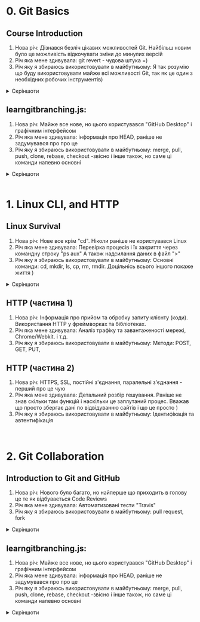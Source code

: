 ﻿﻿
# 0. Git Basics

## Course Introduction
1. Нова річ: Дізнався безліч цікавих можливостей Git. Найбільш новим було це можливість відкочувати зміни до минулих версій
2. Річ яка мене здивувала: git revert - чудова штука =)
3. Річ яку я збираюсь використовувати в майбутньому: Я так розумію що буду використовувати майже всі можливості Git, так як це один з необхідних робочих інструментів)

<details>
 <summary>Скріншоти </summary>

![1](/0.%20Git%20Basics/Introduction%20to%20Git%20and%20GitHub/Week1.PNG "Скріншот 1")
![2](/0.%20Git%20Basics/Introduction%20to%20Git%20and%20GitHub/Week2.PNG "Скріншот 2")
</details>

## learngitbranching.js:
1. Нова річ: Майже все нове, но цього користувався "GitHub Desktop" і графічним інтерфейсом
2. Річ яка мене здивувала: інформація про HEAD, раніше не задумувався про про це
3. Річ яку я збираюсь використовувати в майбутньому: merge, pull, push, clone, rebase, checkout -звісно і інше також, но саме ці команди напевно основні

<details>
 <summary>Скріншоти  </summary>

![1](/0.%20Git%20Basics/Learngitbranching.js.org/%D0%92%D1%96%D0%B4%D0%B4%D0%B0%D0%BB%D0%B5%D0%BD%D1%96%20%D1%80%D0%B5%D0%BF%D0%BE%D0%B7%D0%B8%D1%82%D0%BE%D1%80%D1%96%D1%97%20Push%20%26%20Pull%20--%20%D0%B2%D1%96%D0%B4%D0%B4%D0%B0%D0%BB%D0%B5%D0%BD%D1%96%20%D1%80%D0%B5%D0%BF%D0%BE%D0%B7%D0%B8%D1%82%D0%BE%D1%80%D1%96%D1%97%20%D0%B2%20Git.PNG "Скріншот 1")
![2](/0.%20Git%20Basics/Learngitbranching.js.org/%D0%9E%D1%81%D0%BD%D0%BE%D0%B2%D0%B8%20Introduction%20Sequence.PNG "Скріншот 2")
</details>
<br>

# 1. Linux CLI, and HTTP

## Linux Survival
1. Нова річ: Нове все крім "сd". Ніколи раніше не користувався Linux
2. Річ яка мене здивувала: Перевірка процесів і їх закриття через командну строку "ps aux" А також надсилання даних в файл ">"
3. Річ яку я збираюсь використовувати в майбутньому: Основні команди: cd, mkdir, ls, cp, rm, rmdir. Доцільнісь всього іншого покаже життя )

<details>
 <summary>Скріншоти  </summary>

![1](/1.%20Linux%20CLI%20and%20Networking/Linux%20Survival/Linux1.PNG "Скріншот 1")
![2](/1.%20Linux%20CLI%20and%20Networking/Linux%20Survival/Linux2.PNG "Скріншот 2")
![3](/1.%20Linux%20CLI%20and%20Networking/Linux%20Survival/Linux3.PNG "Скріншот 3")
![4](/1.%20Linux%20CLI%20and%20Networking/Linux%20Survival/Linux4.PNG "Скріншот 4")

</details>

## HTTP (частина 1)
1. Нова річ: Інформація про прийом та обробку запиту клієнту (коди). Використання HTTP у фреймворках та бібліотеках. 
2. Річ яка мене здивувала: Аналіз трафіку та завантаженості мережі, Chrome/Webkit. і т.д. 
3. Річ яку я збираюсь використовувати в майбутньому: Методи: POST, GET, PUT, 

## HTTP (частина 2)
1. Нова річ: HTTPS, SSL, постійні з'єднання, паралельні з'єднання - перший про це чую
2. Річ яка мене здивувала: Детальний розбір гешування. Раніше не знав скільки там функцій і наскільки це заплутаний процес. Вважав що просто збергає дані по відвідуванню сайтів і що це просто )
3. Річ яку я збираюсь використовувати в майбутньому: Ідентифікація та автентифікація
<br>

# 2. Git Collaboration

## Introduction to Git and GitHub
1. Нова річ: Нового було багато, но найперше що приходить в голову це те як відбувається Code Reviews
2. Річ яка мене здивувала: Автоматизовані тести "Travis"
3. Річ яку я збираюсь використовувати в майбутньому: pull request, fork 

<details>
 <summary>Скріншоти </summary>

![1](/2.%20Task_git_collaboration/Introduction%20to%20Git%20and%20GitHub/Week3.PNG "Скріншот 1")
![2](/2.%20Task_git_collaboration/Introduction%20to%20Git%20and%20GitHub/Week4.PNG "Скріншот 2")
</details>


## learngitbranching.js:

1. Нова річ: Майже все нове, но цього користувався "GitHub Desktop" і графічним інтерфейсом
2. Річ яка мене здивувала: інформація про HEAD, раніше не задумувався про про це
3. Річ яку я збираюсь використовувати в майбутньому: merge, pull, push, clone, rebase, checkout -звісно і інше також, но саме ці команди напевно основні

<details>
 <summary>Скріншоти </summary>

![1](/2.%20Task_git_collaboration/Learngitbranching.js.org/%D0%9E%D1%81%D0%BD%D0%BE%D0%B2%D0%B8%20Introduction%20Sequence.PNG "Скріншот 1")
![2](/2.%20Task_git_collaboration/Learngitbranching.js.org/%D0%92%D1%96%D0%B4%D0%B4%D0%B0%D0%BB%D0%B5%D0%BD%D1%96%20%D1%80%D0%B5%D0%BF%D0%BE%D0%B7%D0%B8%D1%82%D0%BE%D1%80%D1%96%D1%97%20Push%20%26%20Pull%20--%20%D0%B2%D1%96%D0%B4%D0%B4%D0%B0%D0%BB%D0%B5%D0%BD%D1%96%20%D1%80%D0%B5%D0%BF%D0%BE%D0%B7%D0%B8%D1%82%D0%BE%D1%80%D1%96%D1%97%20%D0%B2%20Git.PNG "Скріншот 2")
</details>
